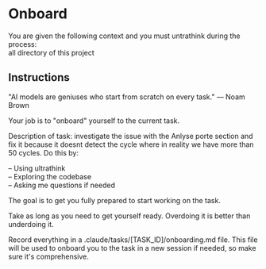 # Onboard

You are given the following context and you must untrathink during the process:  
all directory of this project


## Instructions

"AI models are geniuses who start from scratch on every task." — Noam Brown

Your job is to "onboard" yourself to the current task.

Description of task: 
investigate the issue with  the Anlyse porte section and fix it because it doesnt detect the cycle where in reality we have more than 50 cycles.
Do this by:

– Using ultrathink  
– Exploring the codebase  
– Asking me questions if needed  

The goal is to get you fully prepared to start working on the task.

Take as long as you need to get yourself ready. Overdoing it is better than underdoing it.

Record everything in a .claude/tasks/[TASK_ID]/onboarding.md file. This file will be used to onboard you to the task in a new session if needed, so make sure it's comprehensive.
